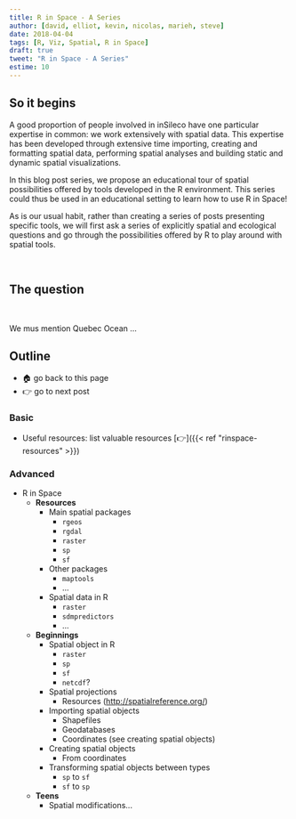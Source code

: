 ```yaml
---
title: R in Space - A Series
author: [david, elliot, kevin, nicolas, marieh, steve]
date: 2018-04-04
tags: [R, Viz, Spatial, R in Space]
draft: true
tweet: "R in Space - A Series"
estime: 10
---
```


## So it begins

A good proportion of people involved in inSileco have one particular expertise
in common: we work extensively with spatial data. This expertise has been
developed through extensive time importing, creating and formatting spatial
data, performing spatial analyses and building static and dynamic spatial
visualizations.

In this blog post series, we propose an educational tour of spatial possibilities
offered by tools developed in the R environment. This series could thus be used
in an educational setting to learn how to use R in Space!

<!-- The format of the posts will be quite straightforward: each post will begin with
*Post in Brief* section presenting the main functionalities presented in the post,
followed by a *Post in Details* section that goes more in depth for people who may
be more interested in an in-depth understanding of functionalities presented.

Comment DB: I don't know whether that is a realistic wish because I doubt it would be
applicable to all posts
-->

As is our usual habit, rather than creating a series of posts presenting specific
tools, we will first ask a series of explicitly spatial and ecological questions
and go through the possibilities offered by R to play around with spatial tools.

<br/>

## The question

<br/>

We mus mention Quebec Ocean ...


## Outline

 - :house: go back to this page
 - :point_right: go to next post


### Basic

- Useful resources: list valuable resources [:point_right:]({{< ref "rinspace-resources" >}})


### Advanced



- R in Space
  - **Resources**
    - Main spatial packages
      - `rgeos`
      - `rgdal`
      - `raster`
      - `sp`
      - `sf`
    - Other packages
      - `maptools`
      - ...
    - Spatial data in R
      - `raster`
      - `sdmpredictors`
      - ...
  - **Beginnings**
    - Spatial object in R
      - `raster`
      - `sp`
      - `sf`
      - `netcdf`? <!-- David w/ NASA data -->
    - Spatial projections
      - Resources (http://spatialreference.org/)
    - Importing spatial objects
      - Shapefiles
      - Geodatabases
      - Coordinates (see creating spatial objects) <!-- need to mention it in importing, but it really should be in creating spatial objects using coordinates data -->
    - Creating spatial objects
      - From coordinates
    - Transforming spatial objects between types
      - `sp` to `sf`
      - `sf` to `sp`
  - **Teens**
    - Spatial modifications...
